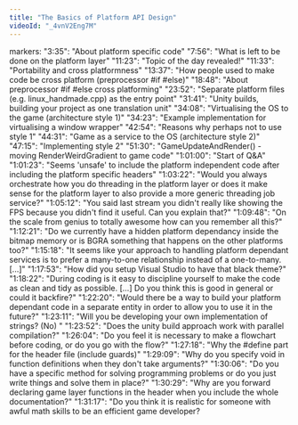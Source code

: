 ```yaml
---
title: "The Basics of Platform API Design"
videoId: "_4vnV2Eng7M"
---
```

markers:
    "3:35": "About platform specific code"
    "7:56": "What is left to be done on the platform layer"
    "11:23": "Topic of the day revealed!"
    "11:33": "Portability and cross platformness"
    "13:37": "How people used to make code be cross platform (preprocessor #if #else)"
    "18:48": "About preprocessor #if #else cross platforming"
    "23:52": "Separate platform files (e.g. linux_handmade.cpp) as the entry point"
    "31:41": "Unity builds, building your project as one translation unit"
    "34:08": "Virtualising the OS to the game (architecture style 1)"
    "34:23": "Example implementation for virtualising a window wrapper"
    "42:54": "Reasons why perhaps not to use style 1"
    "44:31": "Game as a service to the OS (architecture style 2)"
    "47:15": "Implementing style 2"
    "51:30": "GameUpdateAndRender() - moving RenderWeirdGradient to game code"
    "1:01:00": "Start of Q&A"
    "1:01:23": "Seems 'unsafe' to include the platform independent code after including the platform specific headers"
    "1:03:22": "Would you always orchestrate how you do threading in the platform layer or does it make sense for the platform layer to also provide a more generic threading job service?"
    "1:05:12": "You said last stream you didn't really like showing the FPS because you didn't find it useful. Can you explain that?"
    "1:09:48": "On the scale from genius to totally awesome how can you remember all this?"
    "1:12:21": "Do we currently have a hidden platform dependancy inside the bitmap memory or is BGRA something that happens on the other platforms too?"
    "1:15:18": "It seems like your approach to handling platform dependant services is to prefer a many-to-one relationship instead of a one-to-many. [...]"
    "1:17:53": "How did you setup Visual Studio to have that black theme?"
    "1:18:22": "During coding is it easy to discipline yourself to make the code as clean and tidy as possible. [...] Do you think this is good in general or could it backfire?"
    "1:22:20": "Would there be a way to build your platform dependant code in a separate entity in order to allow you to use it in the future?"
    "1:23:11": "Will you be developing your own implementation of strings? (No) "
    "1:23:52": "Does the unity build approach work with parallel compilation?"
    "1:26:04": "Do you feel it is necessary to make a flowchart before coding, or do you go with the flow?"
    "1:27:18": "Why the #define part for the header file (include guards)"
    "1:29:09": "Why do you specify void in function definitions when they don't take arguments?"
    "1:30:06": "Do you have a specific method for solving programming problems or do you just write things and solve them in place?"
    "1:30:29": "Why are you forward declaring game layer functions in the header when you include the whole documentation?"
    "1:31:17": "Do you think it is realistic for someone with awful math skills to be an efficient game developer?

